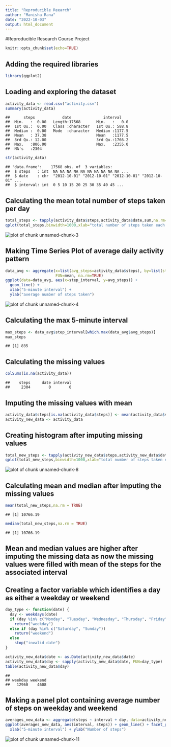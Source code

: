 ```yaml
---
title: "Reproducible Reearch"
author: "Manisha Rana"
date: "2022-10-03"
output: html_document
---
```


#Reproducible Research Course Project

```r
knitr::opts_chunk$set(echo=TRUE)
```


## Adding the required libraries

```r
library(ggplot2)
```

## Loading and exploring the dataset

```r
activity_data <- read.csv("activity.csv")
summary(activity_data)
```

```
##      steps            date              interval     
##  Min.   :  0.00   Length:17568       Min.   :   0.0  
##  1st Qu.:  0.00   Class :character   1st Qu.: 588.8  
##  Median :  0.00   Mode  :character   Median :1177.5  
##  Mean   : 37.38                      Mean   :1177.5  
##  3rd Qu.: 12.00                      3rd Qu.:1766.2  
##  Max.   :806.00                      Max.   :2355.0  
##  NA's   :2304
```

```r
str(activity_data)
```

```
## 'data.frame':	17568 obs. of  3 variables:
##  $ steps   : int  NA NA NA NA NA NA NA NA NA NA ...
##  $ date    : chr  "2012-10-01" "2012-10-01" "2012-10-01" "2012-10-01" ...
##  $ interval: int  0 5 10 15 20 25 30 35 40 45 ...
```

## Calculating the mean total number of steps taken per day

```r
total_steps <- tapply(activity_data$steps,activity_data$date,sum,na.rm=TRUE)
qplot(total_steps,binwidth=1000,xlab="total number of steps taken each day")
```

![plot of chunk unnamed-chunk-3](figure/unnamed-chunk-3-1.png)

## Making Time Series Plot of  average daily activity pattern

```r
data_avg <- aggregate(x=list(avg_steps=activity_data$steps), by=list(step_interval=activity_data$interval), 
                      FUN=mean, na.rm=TRUE)
ggplot(data=data_avg, aes(x=step_interval, y=avg_steps)) +
  geom_line() +
  xlab("5-minute interval") +
  ylab("average number of steps taken")
```

![plot of chunk unnamed-chunk-4](figure/unnamed-chunk-4-1.png)

## Calculating the max 5-minute interval

```r
max_steps <- data_avg$step_interval[which.max(data_avg$avg_steps)]
max_steps
```

```
## [1] 835
```

## Calculating the missing values

```r
colSums(is.na(activity_data))
```

```
##    steps     date interval 
##     2304        0        0
```

## Imputing the missing values with mean 

```r
activity_data$steps[is.na(activity_data$steps)] <- mean(activity_data$steps, na.rm = TRUE)
activity_new_data <- activity_data
```

## Creating histogram after imputing missing values

```r
total_new_steps <- tapply(activity_new_data$steps,activity_new_data$date,sum,na.rm=TRUE)
qplot(total_new_steps,binwidth=1000,xlab="total number of steps taken each day")
```

![plot of chunk unnamed-chunk-8](figure/unnamed-chunk-8-1.png)

## Calculating mean and median after imputing the missing values

```r
mean(total_new_steps,na.rm = TRUE)
```

```
## [1] 10766.19
```

```r
median(total_new_steps,na.rm = TRUE)
```

```
## [1] 10766.19
```

## Mean and median values are higher after imputing the missing data as now the missing values were filled with mean of the steps for the associated interval

## Creating a factor variable which identifies a day as either a weekday or weekend

```r
day_type <- function(date) {
  day <- weekdays(date)
  if (day %in% c("Monday", "Tuesday", "Wednesday", "Thursday", "Friday"))
    return("weekday")
  else if (day %in% c("Saturday", "Sunday"))
    return("weekend")
  else
    stop("invalid date")
}

activity_new_data$date <- as.Date(activity_new_data$date)
activity_new_data$day <- sapply(activity_new_data$date, FUN=day_type)
table(activity_new_data$day)
```

```
## 
## weekday weekend 
##   12960    4608
```

## Making a panel plot containing average number of steps on weekday and weekend

```r
averages_new_data <- aggregate(steps ~ interval + day, data=activity_new_data, mean)
ggplot(averages_new_data, aes(interval, steps)) + geom_line() + facet_grid(day ~ .) +
  xlab("5-minute interval") + ylab("Number of steps")
```

![plot of chunk unnamed-chunk-11](figure/unnamed-chunk-11-1.png)



